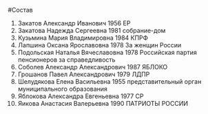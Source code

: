 #Состав
1. Закатов Александр Иванович 1956 ЕР
2. Закатова Надежда Сергеевна 1981 собрание-дом
3. Кузьмина Мария Владимировна 1984 КПРФ
4. Лапшина Оксана Ярославовна 1978 За женщин России
5. Подольская Наталья Вячеславовна 1978 Российская партия пенсионеров за справедливость
6. Соболев Александр Александрович 1987 ЯБЛОКО
7. Грошанов Павел Александрович 1979 ЛДПР
8. Шелудякова Елена Васильевна 1955 представительный орган муниципального образования
9. Яблокова Александра Евгеньевна 1977 СР
10. Яикова Анастасия Валерьевна 1990 ПАТРИОТЫ РОССИИ

